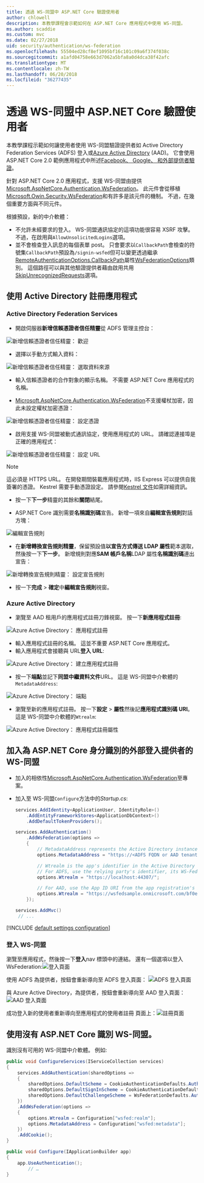 ```yaml
---
title: 透過 WS-同盟中 ASP.NET Core 驗證使用者
author: chlowell
description: 本教學課程會示範如何在 ASP.NET Core 應用程式中使用 WS-同盟。
ms.author: scaddie
ms.custom: mvc
ms.date: 02/27/2018
uid: security/authentication/ws-federation
ms.openlocfilehash: 55504ed28cf8ef1095bf16c101c09a6f374f038c
ms.sourcegitcommit: a1afd04758e663d7062a5bfa8a0d4dca38f42afc
ms.translationtype: MT
ms.contentlocale: zh-TW
ms.lasthandoff: 06/20/2018
ms.locfileid: "36277435"
---
```

# <a name="authenticate-users-with-ws-federation-in-aspnet-core"></a>透過 WS-同盟中 ASP.NET Core 驗證使用者

本教學課程示範如何讓使用者使用 WS-同盟驗證提供者如 Active Directory Federation Services (ADFS) 登入或[Azure Active Directory](/azure/active-directory/) (AAD)。 它會使用 ASP.NET Core 2.0 範例應用程式中所述[Facebook、 Google、 和外部提供者驗證](xref:security/authentication/social/index)。

針對 ASP.NET Core 2.0 應用程式，支援 WS-同盟由提供[Microsoft.AspNetCore.Authentication.WsFederation](https://www.nuget.org/packages/Microsoft.AspNetCore.Authentication.WsFederation)。 此元件會從移植[Microsoft.Owin.Security.WsFederation](https://www.nuget.org/packages/Microsoft.Owin.Security.WsFederation)和有許多是該元件的機制。 不過，在幾個重要方面與不同元件。

根據預設，新的中介軟體：

* 不允許未經要求的登入。 WS-同盟通訊協定的這項功能很容易 XSRF 攻擊。 不過，在啟用與`AllowUnsolicitedLogins`選項。
* 並不會檢查登入訊息的每個表單 post。 只會要求以`CallbackPath`會檢查的符號集`CallbackPath`預設為`/signin-wsfed`但可以變更透過繼承[RemoteAuthenticationOptions.CallbackPath](/dotnet/api/microsoft.aspnetcore.authentication.remoteauthenticationoptions.callbackpath)屬性[WsFederationOptions](/dotnet/api/microsoft.aspnetcore.authentication.wsfederation.wsfederationoptions)類別。 這個路徑可以與其他驗證提供者藉由啟用共用[SkipUnrecognizedRequests](/dotnet/api/microsoft.aspnetcore.authentication.wsfederation.wsfederationoptions.skipunrecognizedrequests)選項。

## <a name="register-the-app-with-active-directory"></a>使用 Active Directory 註冊應用程式

### <a name="active-directory-federation-services"></a>Active Directory Federation Services

* 開啟伺服器**新增信賴憑證者信任精靈**從 ADFS 管理主控台：

![新增信賴憑證者信任精靈： 歡迎](ws-federation/_static/AdfsAddTrust.png)

* 選擇以手動方式輸入資料：

![新增信賴憑證者信任精靈： 選取資料來源](ws-federation/_static/AdfsSelectDataSource.png)

* 輸入信賴憑證者的合作對象的顯示名稱。 不需要 ASP.NET Core 應用程式的名稱。

* [Microsoft.AspNetCore.Authentication.WsFederation](https://www.nuget.org/packages/Microsoft.AspNetCore.Authentication.WsFederation)不支援權杖加密，因此未設定權杖加密憑證：

![新增信賴憑證者信任精靈： 設定憑證](ws-federation/_static/AdfsConfigureCert.png)

* 啟用支援 WS-同盟被動式通訊協定，使用應用程式的 URL。 請確認連接埠是正確的應用程式：

![新增信賴憑證者信任精靈： 設定 URL](ws-federation/_static/AdfsConfigureUrl.png)

> [!NOTE]
> 這必須是 HTTPS URL。 在開發期間裝載應用程式時，IIS Express 可以提供自我簽署的憑證。 Kestrel 需要手動憑證設定。 請參閱[Kestrel 文件](xref:fundamentals/servers/kestrel)如需詳細資訊。

* 按一下**下一步**精靈的其餘和**關閉**結尾。

* ASP.NET Core 識別需要**名稱識別碼**宣告。 新增一項來自**編輯宣告規則**對話方塊：

![編輯宣告規則](ws-federation/_static/EditClaimRules.png)

* 在**新增轉換宣告規則精靈**，保留預設值**以宣告方式傳送 LDAP 屬性**範本選取，然後按一下**下一步**。 新增規則對應**SAM 帳戶名稱**LDAP 屬性**名稱識別碼**連出宣告：

![新增轉換宣告規則精靈： 設定宣告規則](ws-federation/_static/AddTransformClaimRule.png)

* 按一下**完成** > **確定**中**編輯宣告規則**視窗。

### <a name="azure-active-directory"></a>Azure Active Directory

* 瀏覽至 AAD 租用戶的應用程式註冊刀鋒視窗。 按一下**新應用程式註冊**:

![Azure Active Directory： 應用程式註冊](ws-federation/_static/AadNewAppRegistration.png)

* 輸入應用程式註冊的名稱。 這並不重要 ASP.NET Core 應用程式。
* 輸入應用程式會接聽與 URL**登入 URL**:

![Azure Active Directory： 建立應用程式註冊](ws-federation/_static/AadCreateAppRegistration.png)

* 按一下**端點**並記下**同盟中繼資料文件**URL。 這是 WS-同盟中介軟體的`MetadataAddress`:

![Azure Active Directory： 端點](ws-federation/_static/AadFederationMetadataDocument.png)

* 瀏覽至新的應用程式註冊。 按一下**設定** > **屬性**然後記**應用程式識別碼 URI**。 這是 WS-同盟中介軟體的`Wtrealm`:

![Azure Active Directory： 應用程式註冊屬性](ws-federation/_static/AadAppIdUri.png)

## <a name="add-ws-federation-as-an-external-login-provider-for-aspnet-core-identity"></a>加入為 ASP.NET Core 身分識別的外部登入提供者的 WS-同盟

* 加入的相依性[Microsoft.AspNetCore.Authentication.WsFederation](https://www.nuget.org/packages/Microsoft.AspNetCore.Authentication.WsFederation)至專案。
* 加入至 WS-同盟`Configure`方法中的*Startup.cs*:

    ```csharp
    services.AddIdentity<ApplicationUser, IdentityRole>()
        .AddEntityFrameworkStores<ApplicationDbContext>()
        .AddDefaultTokenProviders();

    services.AddAuthentication()
        .AddWsFederation(options =>
        {
            // MetadataAddress represents the Active Directory instance used to authenticate users.
            options.MetadataAddress = "https://<ADFS FQDN or AAD tenant>/FederationMetadata/2007-06/FederationMetadata.xml";

            // Wtrealm is the app's identifier in the Active Directory instance.
            // For ADFS, use the relying party's identifier, its WS-Federation Passive protocol URL:
            options.Wtrealm = "https://localhost:44307/";

            // For AAD, use the App ID URI from the app registration's Properties blade:
            options.Wtrealm = "https://wsfedsample.onmicrosoft.com/bf0e7e6d-056e-4e37-b9a6-2c36797b9f01";
        });

    services.AddMvc()
     // ...
    ```

[!INCLUDE [default settings configuration](social/includes/default-settings.md)]

### <a name="log-in-with-ws-federation"></a>登入 WS-同盟

瀏覽至應用程式，然後按一下**登入**nav 標頭中的連結。 還有一個選項以登入 WsFederation:![登入頁面](ws-federation/_static/WsFederationButton.png)

使用 ADFS 為提供者，按鈕會重新導向至 ADFS 登入頁面： ![ADFS 登入頁面](ws-federation/_static/AdfsLoginPage.png)

與 Azure Active Directory，為提供者，按鈕會重新導向至 AAD 登入頁面： ![AAD 登入頁面](ws-federation/_static/AadSignIn.png)

成功登入新的使用者重新導向至應用程式的使用者註冊 頁面上：![註冊頁面](ws-federation/_static/Register.png)

## <a name="use-ws-federation-without-aspnet-core-identity"></a>使用沒有 ASP.NET Core 識別 WS-同盟。

識別沒有可用的 WS-同盟中介軟體。 例如: 

```csharp
public void ConfigureServices(IServiceCollection services)
{
    services.AddAuthentication(sharedOptions =>
    {
        sharedOptions.DefaultScheme = CookieAuthenticationDefaults.AuthenticationScheme;
        sharedOptions.DefaultSignInScheme = CookieAuthenticationDefaults.AuthenticationScheme;
        sharedOptions.DefaultChallengeScheme = WsFederationDefaults.AuthenticationScheme;
    })
    .AddWsFederation(options =>
    {
        options.Wtrealm = Configuration["wsfed:realm"];
        options.MetadataAddress = Configuration["wsfed:metadata"];
    })
    .AddCookie();
}

public void Configure(IApplicationBuilder app)
{
    app.UseAuthentication();
        // …
}
```
